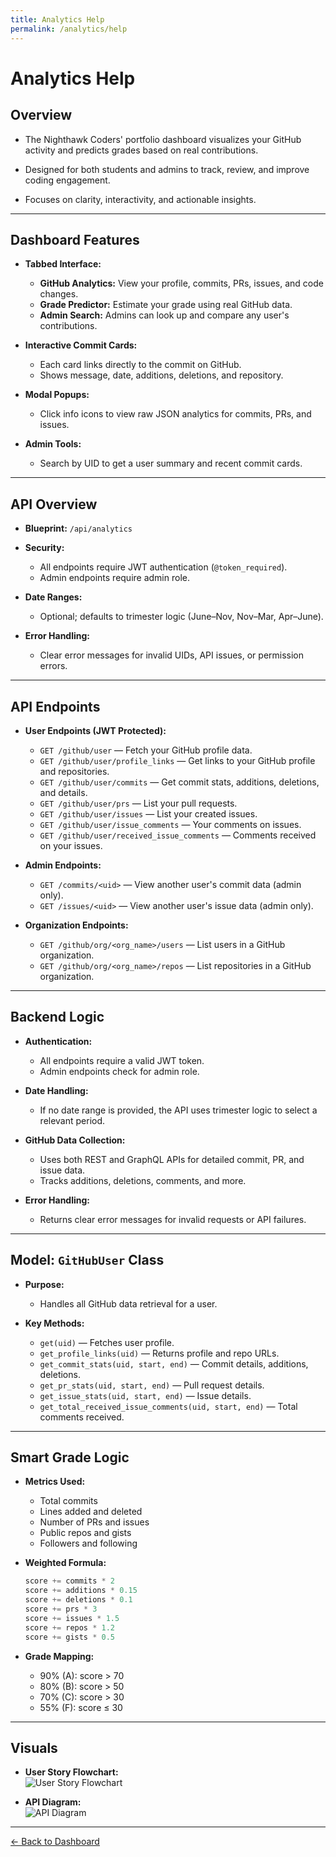 ```yaml
---
title: Analytics Help
permalink: /analytics/help
---
```


# Analytics Help

## Overview

- The Nighthawk Coders' portfolio dashboard visualizes your GitHub activity and predicts grades based on real contributions.

- Designed for both students and admins to track, review, and improve coding engagement.

- Focuses on clarity, interactivity, and actionable insights.

---

## Dashboard Features

- **Tabbed Interface:**  
  - **GitHub Analytics:** View your profile, commits, PRs, issues, and code changes.
  - **Grade Predictor:** Estimate your grade using real GitHub data.
  - **Admin Search:** Admins can look up and compare any user's contributions.

- **Interactive Commit Cards:**  
  - Each card links directly to the commit on GitHub.
  - Shows message, date, additions, deletions, and repository.

- **Modal Popups:**  
  - Click info icons to view raw JSON analytics for commits, PRs, and issues.

- **Admin Tools:**  
  - Search by UID to get a user summary and recent commit cards.

---

## API Overview

- **Blueprint:** `/api/analytics`

- **Security:**  
  - All endpoints require JWT authentication (`@token_required`).
  - Admin endpoints require admin role.

- **Date Ranges:**  
  - Optional; defaults to trimester logic (June–Nov, Nov–Mar, Apr–June).

- **Error Handling:**  
  - Clear error messages for invalid UIDs, API issues, or permission errors.

---

## API Endpoints

- **User Endpoints (JWT Protected):**
  - `GET /github/user` — Fetch your GitHub profile data.
  - `GET /github/user/profile_links` — Get links to your GitHub profile and repositories.
  - `GET /github/user/commits` — Get commit stats, additions, deletions, and details.
  - `GET /github/user/prs` — List your pull requests.
  - `GET /github/user/issues` — List your created issues.
  - `GET /github/user/issue_comments` — Your comments on issues.
  - `GET /github/user/received_issue_comments` — Comments received on your issues.

- **Admin Endpoints:**
  - `GET /commits/<uid>` — View another user's commit data (admin only).
  - `GET /issues/<uid>` — View another user's issue data (admin only).

- **Organization Endpoints:**
  - `GET /github/org/<org_name>/users` — List users in a GitHub organization.
  - `GET /github/org/<org_name>/repos` — List repositories in a GitHub organization.

---

## Backend Logic

- **Authentication:**  
  - All endpoints require a valid JWT token.
  - Admin endpoints check for admin role.

- **Date Handling:**  
  - If no date range is provided, the API uses trimester logic to select a relevant period.

- **GitHub Data Collection:**  
  - Uses both REST and GraphQL APIs for detailed commit, PR, and issue data.
  - Tracks additions, deletions, comments, and more.

- **Error Handling:**  
  - Returns clear error messages for invalid requests or API failures.

---

## Model: `GitHubUser` Class

- **Purpose:**  
  - Handles all GitHub data retrieval for a user.

- **Key Methods:**
  - `get(uid)` — Fetches user profile.
  - `get_profile_links(uid)` — Returns profile and repo URLs.
  - `get_commit_stats(uid, start, end)` — Commit details, additions, deletions.
  - `get_pr_stats(uid, start, end)` — Pull request details.
  - `get_issue_stats(uid, start, end)` — Issue details.
  - `get_total_received_issue_comments(uid, start, end)` — Total comments received.

---

## Smart Grade Logic

- **Metrics Used:**
  - Total commits
  - Lines added and deleted
  - Number of PRs and issues
  - Public repos and gists
  - Followers and following

- **Weighted Formula:**
  ```js
  score += commits * 2
  score += additions * 0.15
  score += deletions * 0.1
  score += prs * 3
  score += issues * 1.5
  score += repos * 1.2
  score += gists * 0.5
  ```

- **Grade Mapping:**
  - 90% (A): score > 70
  - 80% (B): score > 50
  - 70% (C): score > 30
  - 55% (F): score ≤ 30

---

## Visuals

- **User Story Flowchart:**  
  ![User Story Flowchart](https://github.com/user-attachments/assets/d3d4de2f-122f-41e8-b75a-341206f69914)

- **API Diagram:**  
  ![API Diagram](https://github.com/user-attachments/assets/f44da398-cb3d-43ef-b79b-9c6fdd6c30cd)


---

<a href="/dashboard" class="inline-block mb-4 px-4 py-2 rounded bg-blue-600 hover:bg-blue-700 text-white font-semibold no-underline">
  ← Back to Dashboard
</a>

